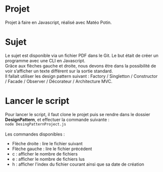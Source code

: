 # Projet
Projet à faire en Javascript, réalisé avec Matéo Potin.

# Sujet
Le sujet est disponible via un fichier PDF dans le Git. Le but était de créer un programme avec une CLI en Javascript.\
Grâce aux flèches gauche et droite, nous devons être dans la possibilité de voir s’afficher un texte différent sur la sortie standard.\
Il fallait utiliser les design pattern suivant : Factory / Singletton / Constructor / Facade / Observer / Décorateur / Architecture MVC.

# Lancer le script
Pour lancer le script, il faut clone le projet puis se rendre dans le dossier **DesignPattern**, et effectuer la commande suivante : \
`node DesingPatternProject.js`
\
\
Les commandes disponibles :

* Flèche droite : lire le fichier suivant 
* Flèche gauche : lire le fichier précédent
* c : afficher le nombre de fichiers
* e : afficher le nombre de fichiers lus
* h : afficher l'index du fichier courant ainsi que sa date de création
